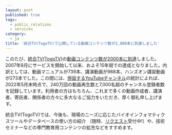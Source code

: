 ```yaml
---
layout: post
published: true
tags:
  - public_relations
  - services
category:
  - ja
title: '統合TV(TogoTV)で公開している動画コンテンツ数が2,000本に到達しました'
---
```

このたび、[統合TV(TogoTV)](https://togotv.dbcls.jp/)の[動画コンテンツ数が2000本に到達](https://togotv.dbcls.jp/result.html?type=manual&page=1)しました。<br>
2007年8月にサービスを開始して以来、およそ15年弱での達成となりました。内訳としては、動画マニュアルが739本、講演動画が988本、ハンズオン講習動画が273本でした。この間には、[併設するYouTubeチャンネル](https://youtube.com/togotv/)の統計によれば、2022年5月末時点で、240万回の動画再生数と7,000名超のチャンネル登録者数を記録しています。利用者の方はもちろん、これまで多くの動画作成者、講演者、寄託者、関係者の方々に多大なるご協力をいただき、厚く御礼申し上げます。<br>


統合TV(TogoTV)では、今後も、現場のニーズに応じたバイオインフォマティクスツールやデータベースの使い方の紹介 （随時、[リクエスト](https://togotv.dbcls.jp/request.html)受付中!）や、技術セミナーなどの専門教育用コンテンツの拡充などをすすめます。
